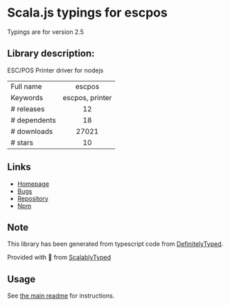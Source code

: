 
# Scala.js typings for escpos

Typings are for version 2.5

## Library description:
ESC/POS Printer driver for nodejs

|                    |                 |
| ------------------ | :-------------: |
| Full name          | escpos |
| Keywords           | escpos, printer |
| # releases         | 12 |
| # dependents       | 18 |
| # downloads        | 27021 |
| # stars            | 10 |

## Links
- [Homepage](https://github.com/song940/node-escpos#readme)
- [Bugs](https://github.com/song940/node-escpos/issues)
- [Repository](https://github.com/song940/node-escpos)
- [Npm](https://www.npmjs.com/package/escpos)
    


## Note
This library has been generated from typescript code from [DefinitelyTyped](https://definitelytyped.org).

Provided with :purple_heart: from [ScalablyTyped](https://github.com/oyvindberg/ScalablyTyped)

## Usage
See [the main readme](../../readme.md) for instructions.


